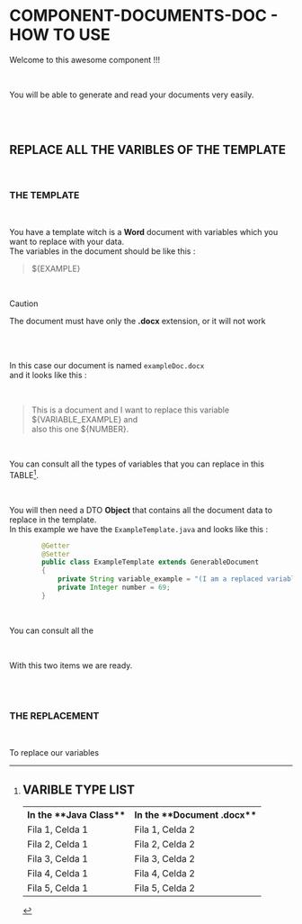 # COMPONENT-DOCUMENTS-DOC - HOW TO USE

Welcome to this awesome component !!!

<br>

You will be able to generate and read your documents very easily.

<br>
<br>

## REPLACE ALL THE VARIBLES OF THE TEMPLATE

<br>

### THE TEMPLATE

<br>

You have a template witch is a **Word** document with variables which you want to replace with your data.  
The variables in the document should be like this :  

> ${EXAMPLE}

<br>

> [!CAUTION]
> The document must have only the **.docx** extension, or it will not work

<br>
<br>

In this case our document is named `exampleDoc.docx`  
and it looks like this :  

<br>

> This is a document and I want to replace this variable ${VARIABLE_EXAMPLE} and  
  also this one ${NUMBER}.

<br>

You can consult all the types of variables that you can replace in this TABLE[^1].

<br>

You will then need a DTO **Object** that contains all the document data to replace in the template.  
In this example we have the `ExampleTemplate.java` and looks like this :

```java
		@Getter
		@Setter
		public class ExampleTemplate extends GenerableDocument
		{
			private String variable_example = "(I am a replaced variable) ";
			private Integer number = 69;
		}
```

<br>

You can consult all the 

<br>

With this two items we are ready.  

<br>
<br>

### THE REPLACEMENT

<br>

To replace our variables 

[^1]: ## VARIBLE TYPE LIST

	<table>
	  <tr>
	    <th> In the **Java Class** </th>
	    <th> In the **Document .docx** </th>
	  </tr>
	  <tr>
	    <td>Fila 1, Celda 1</td>
	    <td>Fila 1, Celda 2</td>
	  </tr>
	  <tr>
	    <td>Fila 2, Celda 1</td>
	    <td>Fila 2, Celda 2</td>
	  </tr>
	  <tr>
	    <td>Fila 3, Celda 1</td>
	    <td>Fila 3, Celda 2</td>
	  </tr>
	  <tr>
	    <td>Fila 4, Celda 1</td>
	    <td>Fila 4, Celda 2</td>
	  </tr>
	  <tr>
	    <td>Fila 5, Celda 1</td>
	    <td>Fila 5, Celda 2</td>
	  </tr>
	</table>


		

